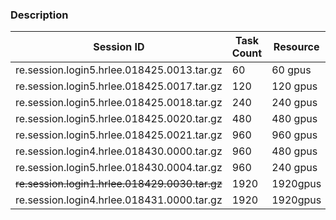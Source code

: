 ### Description

| Session ID                                 | Task Count | Resource| iters |
| ------------------------------------------ | ---------- | ------- | ----- |
| re.session.login5.hrlee.018425.0013.tar.gz | 60         | 60 gpus | 1     |
| re.session.login5.hrlee.018425.0017.tar.gz | 120        | 120 gpus| 1     |
| re.session.login5.hrlee.018425.0018.tar.gz | 240        | 240 gpus| 1     |
| re.session.login5.hrlee.018425.0020.tar.gz | 480        | 480 gpus| 1     |
| re.session.login5.hrlee.018425.0021.tar.gz | 960        | 960 gpus| 1     |
| re.session.login4.hrlee.018430.0000.tar.gz | 960        | 480 gpus| 2     |
| re.session.login5.hrlee.018430.0004.tar.gz | 960        | 240 gpus | 4    |
| ~~re.session.login1.hrlee.018429.0030.tar.gz~~ | 1920     | 1920gpus| 1     |
| re.session.login4.hrlee.018431.0000.tar.gz | 1920       | 1920gpus| 1     |
